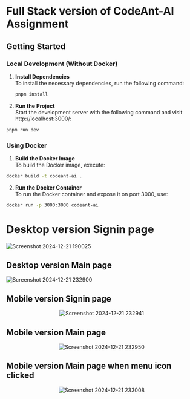 # Full Stack version of CodeAnt-AI Assignment

## Getting Started

### Local Development (Without Docker)

1. **Install Dependencies**  
   To install the necessary dependencies, run the following command:

   ```bash
   pnpm install

   ```

2. **Run the Project**  
   Start the development server with the following command and visit http://localhost:3000/:

```bash
pnpm run dev
```

### Using Docker

1. **Build the Docker Image**  
   To build the Docker image, execute:

```bash
docker build -t codeant-ai .
```

2. **Run the Docker Container**  
   To run the Docker container and expose it on port 3000, use:

```bash
docker run -p 3000:3000 codeant-ai
```

# Desktop version Signin page

![Screenshot 2024-12-21 190025](https://github.com/user-attachments/assets/3f2f7523-a1e5-45af-9583-dd02ccedffd2)

## Desktop version Main page

![Screenshot 2024-12-21 232900](https://github.com/user-attachments/assets/a547fb80-80fa-448b-83f7-a7f8778ee668)

## Mobile version Signin page

<p align="center">
  <img src="https://github.com/user-attachments/assets/54c16009-7529-4104-9ddd-841c035d59d6" alt="Screenshot 2024-12-21 232941">
</p>

## Mobile version Main page

<p align="center">
  <img src="https://github.com/user-attachments/assets/250b49ed-2f7f-4ae6-a1de-42067564a1a8" alt="Screenshot 2024-12-21 232950">
</p>

## Mobile version Main page when menu icon clicked

<p align="center">
   <img src="https://github.com/user-attachments/assets/432d8235-3842-40df-b022-7b6ed0b8f23f" alt="Screenshot 2024-12-21 233008">

</p>
